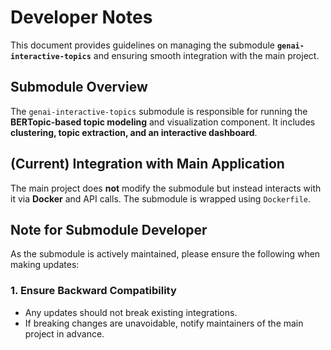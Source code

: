 # Developer Notes

This document provides guidelines on managing the submodule **`genai-interactive-topics`** and ensuring smooth integration with the main project.

## Submodule Overview

The `genai-interactive-topics` submodule is responsible for running the **BERTopic-based topic modeling** and visualization component. It includes **clustering, topic extraction, and an interactive dashboard**.

## (Current) Integration with Main Application

The main project does **not** modify the submodule but instead interacts with it via **Docker** and API calls. The submodule is wrapped using `Dockerfile`.

## Note for Submodule Developer

As the submodule is actively maintained, please ensure the following when making updates:

### 1. Ensure Backward Compatibility

- Any updates should not break existing integrations.
- If breaking changes are unavoidable, notify maintainers of the main project in advance.

